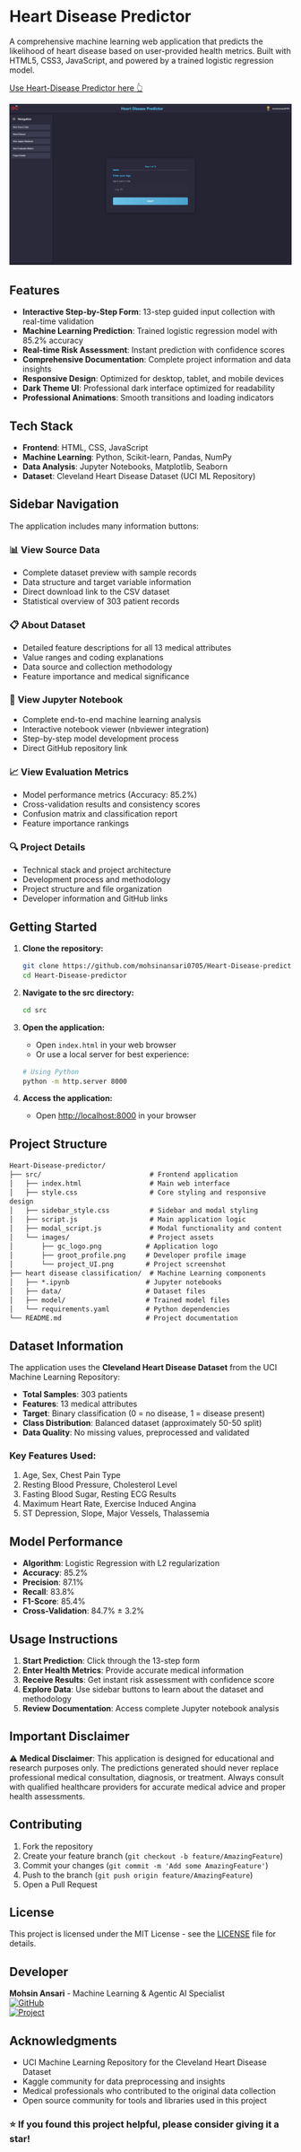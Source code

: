 # Heart Disease Predictor

A comprehensive machine learning web application that predicts the likelihood of heart disease based on user-provided health metrics. Built with HTML5, CSS3, JavaScript, and powered by a trained logistic regression model.

[Use Heart-Disease Predictor here 👆](https://github.com/mohsinansari0705/Heart-Disease-predictor)

![Project UI](src/images/project_UI.png)

## Features

- **Interactive Step-by-Step Form**: 13-step guided input collection with real-time validation
- **Machine Learning Prediction**: Trained logistic regression model with 85.2% accuracy
- **Real-time Risk Assessment**: Instant prediction with confidence scores
- **Comprehensive Documentation**: Complete project information and data insights
- **Responsive Design**: Optimized for desktop, tablet, and mobile devices
- **Dark Theme UI**: Professional dark interface optimized for readability
- **Professional Animations**: Smooth transitions and loading indicators

## Tech Stack

- **Frontend**: HTML, CSS, JavaScript
- **Machine Learning**: Python, Scikit-learn, Pandas, NumPy
- **Data Analysis**: Jupyter Notebooks, Matplotlib, Seaborn
- **Dataset**: Cleveland Heart Disease Dataset (UCI ML Repository)

## Sidebar Navigation

The application includes many information buttons:

### 📊 **View Source Data**
- Complete dataset preview with sample records
- Data structure and target variable information
- Direct download link to the CSV dataset
- Statistical overview of 303 patient records

### 📋 **About Dataset**
- Detailed feature descriptions for all 13 medical attributes
- Value ranges and coding explanations
- Data source and collection methodology
- Feature importance and medical significance

### 📓 **View Jupyter Notebook**
- Complete end-to-end machine learning analysis
- Interactive notebook viewer (nbviewer integration)
- Step-by-step model development process
- Direct GitHub repository link

### 📈 **View Evaluation Metrics**
- Model performance metrics (Accuracy: 85.2%)
- Cross-validation results and consistency scores
- Confusion matrix and classification report
- Feature importance rankings

### 🔍 **Project Details**
- Technical stack and project architecture
- Development process and methodology
- Project structure and file organization
- Developer information and GitHub links

## Getting Started

1. **Clone the repository:**
   ```bash
   git clone https://github.com/mohsinansari0705/Heart-Disease-predictor.git
   cd Heart-Disease-predictor
   ```

2. **Navigate to the src directory:**
   ```bash
   cd src
   ```

3. **Open the application:**
   - Open `index.html` in your web browser
   - Or use a local server for best experience:
   ```bash
   # Using Python
   python -m http.server 8000
   ```

4. **Access the application:**
   - Open [http://localhost:8000](http://localhost:8000) in your browser

## Project Structure

```
Heart-Disease-predictor/
├── src/                           # Frontend application
│   ├── index.html                 # Main web interface
│   ├── style.css                  # Core styling and responsive design
│   ├── sidebar_style.css          # Sidebar and modal styling
│   ├── script.js                  # Main application logic
│   ├── modal_script.js            # Modal functionality and content
│   └── images/                    # Project assets
│       ├── gc_logo.png           # Application logo
│       ├── groot_profile.png     # Developer profile image
│       └── project_UI.png        # Project screenshot
├── heart disease classification/  # Machine Learning components
│   ├── *.ipynb                   # Jupyter notebooks
│   ├── data/                     # Dataset files
│   ├── model/                    # Trained model files
│   └── requirements.yaml         # Python dependencies
└── README.md                     # Project documentation
```

## Dataset Information

The application uses the **Cleveland Heart Disease Dataset** from the UCI Machine Learning Repository:

- **Total Samples**: 303 patients
- **Features**: 13 medical attributes
- **Target**: Binary classification (0 = no disease, 1 = disease present)
- **Class Distribution**: Balanced dataset (approximately 50-50 split)
- **Data Quality**: No missing values, preprocessed and validated

### Key Features Used:
1. Age, Sex, Chest Pain Type
2. Resting Blood Pressure, Cholesterol Level
3. Fasting Blood Sugar, Resting ECG Results
4. Maximum Heart Rate, Exercise Induced Angina
5. ST Depression, Slope, Major Vessels, Thalassemia

## Model Performance

- **Algorithm**: Logistic Regression with L2 regularization
- **Accuracy**: 85.2%
- **Precision**: 87.1%
- **Recall**: 83.8%
- **F1-Score**: 85.4%
- **Cross-Validation**: 84.7% ± 3.2%

## Usage Instructions

1. **Start Prediction**: Click through the 13-step form
2. **Enter Health Metrics**: Provide accurate medical information
3. **Receive Results**: Get instant risk assessment with confidence score
4. **Explore Data**: Use sidebar buttons to learn about the dataset and methodology
5. **Review Documentation**: Access complete Jupyter notebook analysis

## Important Disclaimer

⚠️ **Medical Disclaimer**: This application is designed for educational and research purposes only. The predictions generated should never replace professional medical consultation, diagnosis, or treatment. Always consult with qualified healthcare providers for accurate medical advice and proper health assessments.

## Contributing

1. Fork the repository
2. Create your feature branch (`git checkout -b feature/AmazingFeature`)
3. Commit your changes (`git commit -m 'Add some AmazingFeature'`)
4. Push to the branch (`git push origin feature/AmazingFeature`)
5. Open a Pull Request

## License

This project is licensed under the MIT License - see the [LICENSE](LICENSE) file for details.

## Developer

**Mohsin Ansari** - Machine Learning & Agentic AI Specialist  
[![GitHub](https://img.shields.io/badge/GitHub-mohsinansari0705-blue?style=flat&logo=github)](https://github.com/mohsinansari0705/)  
[![Project](https://img.shields.io/badge/Project-Heart_Disease_Predictor-green?style=flat&logo=github)](https://github.com/mohsinansari0705/Heart-Disease-predictor)

## Acknowledgments

- UCI Machine Learning Repository for the Cleveland Heart Disease Dataset
- Kaggle community for data preprocessing and insights
- Medical professionals who contributed to the original data collection
- Open source community for tools and libraries used in this project

### ⭐ If you found this project helpful, please consider giving it a star!